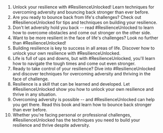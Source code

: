 1. Unlock your resilience with #ResilienceUnlocked! Learn techniques for overcoming adversity and bouncing back stronger than ever before.
2. Are you ready to bounce back from life's challenges? Check out #ResilienceUnlocked for tips and techniques on building your resilience.
3. Don't let adversity hold you back -- read #ResilienceUnlocked to learn how to overcome obstacles and come out stronger on the other side.
4. Want to be more resilient in the face of life's challenges? Look no further than #ResilienceUnlocked!
5. Building resilience is key to success in all areas of life. Discover how to unlock your own resilience with #ResilienceUnlocked.
6. Life is full of ups and downs, but with #ResilienceUnlocked, you'll learn how to navigate the tough times and come out even stronger.
7. Ready to take control of your resilience? Dive into #ResilienceUnlocked and discover techniques for overcoming adversity and thriving in the face of challenge.
8. Resilience is a skill that can be learned and developed. Let #ResilienceUnlocked show you how to unlock your own resilience and thrive in any situation.
9. Overcoming adversity is possible -- and #ResilienceUnlocked can help you get there. Read this book and learn how to bounce back stronger than ever before.
10. Whether you're facing personal or professional challenges, #ResilienceUnlocked has the techniques you need to build your resilience and thrive despite adversity.
